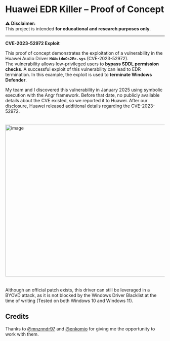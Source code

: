 # Huawei EDR Killer – Proof of Concept  

⚠️ **Disclaimer:**  
This project is intended **for educational and research purposes only**.

---
**CVE-2023-52972 Exploit**

This proof of concept demonstrates the exploitation of a vulnerability in the Huawei Audio Driver **`HWAuidoOs2Ec.sys`** (CVE-2023-52972).  
The vulnerability allows low-privileged users to **bypass SDDL permission checks**. A successful exploit of this vulnerability can lead to EDR termination. In this example, the exploit is used to **terminate Windows Defender**.

My team and I discovered this vulnerability in January 2025 using symbolic execution with the Angr framework. Before that date, no publicly available details about the CVE existed, so we reported it to Huawei. After our disclosure, Huawei released additional details regarding the CVE-2023-52972.<br><br><br>
<img width="720" height="480" alt="image" src="https://github.com/user-attachments/assets/473595dc-e882-4c00-be47-695cd55803ee" /><br><br><br>
Although an official patch exists, this driver can still be leveraged in a BYOVD  attack, as it is not blocked by the Windows Driver Blacklist at the time of writing (Tested on both Windows 10 and Windows 11).

## Credits
Thanks to [@mnznndr97](https://github.com/mnznndr97) and [@enkomio](https://github.com/enkomio) for giving me the opportunity to work with them.
 




